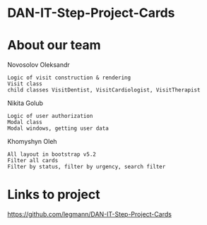 # DAN-IT-Step-Project-Cards

# About our team


Novosolov Oleksandr
```
Logic of visit construction & rendering
Visit class
child classes VisitDentist, VisitCardiologist, VisitTherapist
```

Nikita Golub
```
Logic of user authorization
Modal class
Modal windows, getting user data
```

Khomyshyn Oleh
```
All layout in bootstrap v5.2
Filter all cards
Filter by status, filter by urgency, search filter
```

# Links to project
https://github.com/legmann/DAN-IT-Step-Project-Cards


